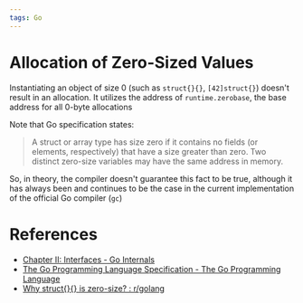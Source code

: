 ```yaml
---
tags: Go
---
```


# Allocation of Zero-Sized Values

Instantiating an object of size 0 (such as `struct{}{}`, `[42]struct{}`) doesn't result in an allocation. It utilizes the address of `runtime.zerobase`, the base address for all 0-byte allocations

Note that Go specification states:

> A struct or array type has size zero if it contains no fields (or elements, respectively) that have a size greater than zero. Two distinct zero-size variables may have the same address in memory.

So, in theory, the compiler doesn't guarantee this fact to be true, although it has always been and continues to be the case in the current implementation of the official Go compiler (`gc`)

# References

- [Chapter II: Interfaces - Go Internals](https://cmc.gitbook.io/go-internals/chapter-ii-interfaces#special-cases-and-compiler-tricks)
- [The Go Programming Language Specification - The Go Programming Language](https://tip.golang.org/ref/spec#Size_and_alignment_guarantees)
- [Why struct{}{} is zero-size? : r/golang](https://www.reddit.com/r/golang/comments/1alxwnt/why_struct_is_zerosize/)

